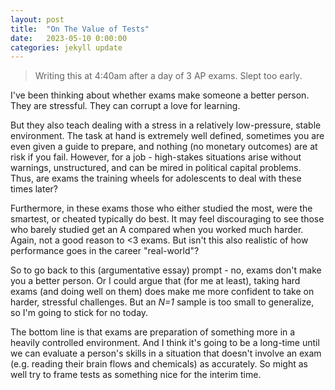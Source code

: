 ```yaml
---
layout: post
title:  "On The Value of Tests"
date:   2023-05-10 0:00:00
categories: jekyll update
---
```

<script src="https://cdn.mathjax.org/mathjax/latest/MathJax.js?config=TeX-AMS-MML_HTMLorMML" type="text/javascript"></script>

> Writing this at 4:40am after a day of 3 AP exams. Slept too early.

I've been thinking about whether exams make someone a better person. They are stressful. They can corrupt a love for learning. 

But they also teach dealing with a stress in a relatively low-pressure, stable environment. The task at hand is extremely well defined, sometimes you are even given a guide to prepare, and nothing (no monetary outcomes) are at risk if you fail. However, for a job - high-stakes situations arise without warnings, unstructured, and can be mired in political capital problems. Thus, are exams the training wheels for adolescents to deal with these times later? 

Furthermore, in these exams those who either studied the most, were the smartest, or cheated typically do best. It may feel discouraging to see those who barely studied get an A compared when you worked much harder. Again, not a good reason to <3 exams. But isn't this also realistic of how performance goes in the career "real-world"?

So to go back to this (argumentative essay) prompt - no, exams don't make you a better person. Or I could argue that (for me at least), taking hard exams (and doing well on them) does make me more confident to take on harder, stressful challenges. But an *N=1* sample is too small to generalize, so I'm going to stick for no today.

The bottom line is that exams are preparation of something more in a heavily controlled environment. And I think it's going to be a long-time until we can evaluate a person's skills in a situation that doesn't involve an exam (e.g. reading their brain flows and chemicals) as accurately. So might as well try to frame tests as something nice for the interim time.